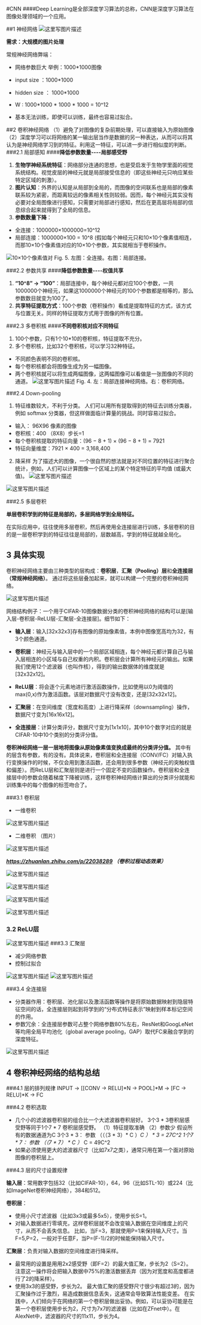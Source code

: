 #CNN
####Deep Learning是全部深度学习算法的总称，CNN是深度学习算法在图像处理领域的一个应用。

##1 神经网络
![这里写图片描述](http://img.blog.csdn.net/20171110190351836?watermark/2/text/aHR0cDovL2Jsb2cuY3Nkbi5uZXQvbGl5ZTkzMTEyNQ==/font/5a6L5L2T/fontsize/400/fill/I0JBQkFCMA==/dissolve/70/gravity/SouthEast)

**需求：大规模的图片处理**

常规神经网络弊端：

- 网络参数巨大
举例：1000*1000图像

 - input size ：1000*1000
 - hidden size ： 1000*1000
 - W : 1000*1000  *  1000 * 1000 = 10^12
   
- 基本无法训练，即使可以训练，最终也容易过拟合。




 
  
##2 卷积神经网络
（1）避免了对图像的复杂前期处理，可以直接输入为原始图像
（2）深度学习可以将网络的某一输出层当作是数据的另一种表达，从而可以将其认为是神经网络学习到的特征。利用这一特征，可以进一步进行相似度的判断。 
###2.1 局部感知
####**降低参数数量----局部感受野**

 1. **生物学神经系统特征**：网络部分连通的思想，也是受启发于生物学里面的视觉系统结构。视觉皮层的神经元就是局部接受信息的（即这些神经元只响应某些特定区域的刺激）。
 2. **图片认知**：外界的认知是从局部到全局的，而图像的空间联系也是局部的像素联系较为紧密，而距离较远的像素相关性则较弱。因而，每个神经元其实没有必要对全局图像进行感知，只需要对局部进行感知，然后在更高层将局部的信息综合起来就得到了全局的信息。
 3. **参数数量下降**：
  - 全连接：1000000×1000000=10^12
  - 局部连接：1000000×100 = 10^8  (假如每个神经元只和10×10个像素值相连，而那10×10个像素值对应的10×10个参数，其实就相当于卷积操作。

![10×10个像素值对](http://img.blog.csdn.net/20171110140542983?watermark/2/text/aHR0cDovL2Jsb2cuY3Nkbi5uZXQvbGl5ZTkzMTEyNQ==/font/5a6L5L2T/fontsize/400/fill/I0JBQkFCMA==/dissolve/70/gravity/SouthEast)
Fig. 5.  左图：全连接。右图：局部连接。


###2.2 参数共享
####**降低参数数量----权值共享**

 1. **“10^8”  -> “100”**：局部连接中，每个神经元都对应100个参数，一共1000000个神经元，如果这1000000个神经元的100个参数都是相等的，那么参数数目就变为100了。
 2. **共享特征提取方式**：100个参数（卷积操作）看成是提取特征的方式，该方式与位置无关。同样的特征提取方式用于图像的所有位置。

###2.3 多卷积核
####**不同卷积核对应不同特征**

 1. 100个参数，只有1个10*10的卷积核，特征提取不充分。
 2. 多个卷积核，比如32个卷积核，可以学习32种特征。
  -  不同颜色表明不同的卷积核。
  - 每个卷积核都会将图像生成为另一幅图像。
  - 两个卷积核就可以将生成两幅图像，这两幅图像可以看做是一张图像的不同的通道。
![这里写图片描述](http://img.blog.csdn.net/20171110144638368?watermark/2/text/aHR0cDovL2Jsb2cuY3Nkbi5uZXQvbGl5ZTkzMTEyNQ==/font/5a6L5L2T/fontsize/400/fill/I0JBQkFCMA==/dissolve/70/gravity/SouthEast)
Fig. 4. 左：局部连接神经网络。右：卷积网络。

###2.4 Down-pooling

 1. 特征维数较大，不利于分类。
 人们可以用所有提取得到的特征去训练分类器，例如 softmax 分类器，但这样做面临计算量的挑战。同时容易过拟合。
 - 输入： 96X96 像素的图像
 - 卷积核：400 （8X8）步长=1
 - 每个卷积核提取的特征向量：(96 − 8 + 1) × (96 − 8 + 1) = 7921 
 - 特征向量维度：7921 × 400 = 3,168,400
 2. 降采样
为了描述大的图像，一个很自然的想法就是对不同位置的特征进行聚合统计，例如，人们可以计算图像一个区域上的某个特定特征的平均值 (或最大值)。
![这里写图片描述](http://img.blog.csdn.net/20171110160843466?watermark/2/text/aHR0cDovL2Jsb2cuY3Nkbi5uZXQvbGl5ZTkzMTEyNQ==/font/5a6L5L2T/fontsize/400/fill/I0JBQkFCMA==/dissolve/70/gravity/SouthEast)

![这里写图片描述](http://img.blog.csdn.net/20171110160854515?watermark/2/text/aHR0cDovL2Jsb2cuY3Nkbi5uZXQvbGl5ZTkzMTEyNQ==/font/5a6L5L2T/fontsize/400/fill/I0JBQkFCMA==/dissolve/70/gravity/SouthEast)


###2.5 多层卷积

**单层卷积学到的特征是局部的，多层网络学到全局特征。**

在实际应用中，往往使用多层卷积，然后再使用全连接层进行训练，多层卷积的目的是一层卷积学到的特征往往是局部的，层数越高，学到的特征就越全局化。




## 3 具体实现

卷积神经网络主要由三种类型的层构成：**卷积层**，**汇聚（Pooling）层**和**全连接层（常规神经网络）**。
通过将这些层叠加起来，就可以构建一个完整的卷积神经网络。

![这里写图片描述](http://img.blog.csdn.net/20171106153442834?watermark/2/text/aHR0cDovL2Jsb2cuY3Nkbi5uZXQvbGl5ZTkzMTEyNQ==/font/5a6L5L2T/fontsize/400/fill/I0JBQkFCMA==/dissolve/70/gravity/SouthEast)

网络结构例子：一个用于CIFAR-10图像数据分类的卷积神经网络的结构可以是[输入层-卷积层-ReLU层-汇聚层-全连接层]。细节如下：

- **输入层**：输入[32x32x3]存有图像的原始像素值，本例中图像宽高均为32，有3个颜色通道。

- **卷积层**：神经元与输入层中的一个局部区域相连，每个神经元都计算自己与输入层相连的小区域与自己权重的内积。卷积层会计算所有神经元的输出。如果我们使用12个滤波器（也叫作核），得到的输出数据体的维度就是[32x32x12]。

- **ReLU层**：将会逐个元素地进行激活函数操作，比如使用以0为阈值的max(0,x)作为激活函数。该层对数据尺寸没有改变，还是[32x32x12]。

- **汇聚层**：在空间维度（宽度和高度）上进行降采样（downsampling）操作，数据尺寸变为[16x16x12]。
- **全连接层**：计算分类评分，数据尺寸变为[1x1x10]，其中10个数字对应的就是CIFAR-10中10个类别的分类评分值。


**卷积神经网络一层一层地将图像从原始像素值变换成最终的分类评分值。**
其中有的层含有参数，有的没有。具体说来，卷积层和全连接层（CONV/FC）对输入执行变换操作的时候，不仅会用到激活函数，还会用到很多参数（神经元的突触权值和偏差）。而ReLU层和汇聚层则是进行一个固定不变的函数操作。卷积层和全连接层中的参数会随着梯度下降被训练，这样卷积神经网络计算出的分类评分就能和训练集中的每个图像的标签吻合了。



###3.1 卷积层
 - 一维卷积
 
 ![这里写图片描述](http://img.blog.csdn.net/20171110191917494?watermark/2/text/aHR0cDovL2Jsb2cuY3Nkbi5uZXQvbGl5ZTkzMTEyNQ==/font/5a6L5L2T/fontsize/400/fill/I0JBQkFCMA==/dissolve/70/gravity/SouthEast)
 - 二维卷积 （图片）

![这里写图片描述](http://img.blog.csdn.net/20171105223537612?watermark/2/text/aHR0cDovL2Jsb2cuY3Nkbi5uZXQvbGl5ZTkzMTEyNQ==/font/5a6L5L2T/fontsize/400/fill/I0JBQkFCMA==/dissolve/70/gravity/SouthEast)

***https://zhuanlan.zhihu.com/p/22038289  （卷积过程动态效果）***

![这里写图片描述](http://img.blog.csdn.net/20171110151354094?watermark/2/text/aHR0cDovL2Jsb2cuY3Nkbi5uZXQvbGl5ZTkzMTEyNQ==/font/5a6L5L2T/fontsize/400/fill/I0JBQkFCMA==/dissolve/70/gravity/SouthEast)

![这里写图片描述](http://img.blog.csdn.net/20171110151409508?watermark/2/text/aHR0cDovL2Jsb2cuY3Nkbi5uZXQvbGl5ZTkzMTEyNQ==/font/5a6L5L2T/fontsize/400/fill/I0JBQkFCMA==/dissolve/70/gravity/SouthEast)

![这里写图片描述](http://img.blog.csdn.net/20171110151437689?watermark/2/text/aHR0cDovL2Jsb2cuY3Nkbi5uZXQvbGl5ZTkzMTEyNQ==/font/5a6L5L2T/fontsize/400/fill/I0JBQkFCMA==/dissolve/70/gravity/SouthEast)

![这里写图片描述](http://img.blog.csdn.net/20171110151520156?watermark/2/text/aHR0cDovL2Jsb2cuY3Nkbi5uZXQvbGl5ZTkzMTEyNQ==/font/5a6L5L2T/fontsize/400/fill/I0JBQkFCMA==/dissolve/70/gravity/SouthEast)

### 3.2 ReLU层
![这里写图片描述](http://img.blog.csdn.net/20171110165717386?watermark/2/text/aHR0cDovL2Jsb2cuY3Nkbi5uZXQvbGl5ZTkzMTEyNQ==/font/5a6L5L2T/fontsize/400/fill/I0JBQkFCMA==/dissolve/70/gravity/SouthEast)
###3.3 汇聚层

- 减少网络参数
- 控制过拟合

![这里写图片描述](http://img.blog.csdn.net/20171106155243682?watermark/2/text/aHR0cDovL2Jsb2cuY3Nkbi5uZXQvbGl5ZTkzMTEyNQ==/font/5a6L5L2T/fontsize/400/fill/I0JBQkFCMA==/dissolve/70/gravity/SouthEast)
![这里写图片描述](http://img.blog.csdn.net/20171106155033376?watermark/2/text/aHR0cDovL2Jsb2cuY3Nkbi5uZXQvbGl5ZTkzMTEyNQ==/font/5a6L5L2T/fontsize/400/fill/I0JBQkFCMA==/dissolve/70/gravity/SouthEast)

###3.4 全连接层
- 分类器作用：卷积层、池化层以及激活函数等操作是将原始数据映射到隐层特征空间的话，全连接层则起到将学到的“分布式特征表示”映射到样本标记空间的作用。
- 参数冗余：全连接层参数可占整个网络参数80%左右，ResNet和GoogLeNet等均用全局平均池化（global average pooling，GAP）取代FC来融合学到的深度特征。

![这里写图片描述](http://img.blog.csdn.net/20171110175836947?watermark/2/text/aHR0cDovL2Jsb2cuY3Nkbi5uZXQvbGl5ZTkzMTEyNQ==/font/5a6L5L2T/fontsize/400/fill/I0JBQkFCMA==/dissolve/70/gravity/SouthEast)

## 4 卷积神经网络的结构总结

###4.1 层的排列规律
INPUT -> [[CONV -> RELU]*N -> POOL]*M -> [FC -> RELU]*K -> FC

###4.2 卷积选取
- 几个小的滤波器卷积层的组合比一个大滤波器卷积层好。
3个3 * 3卷积层感受野等同于1个7 * 7 卷积层感受野。
（1）特征提取准确
（2）参数少
假设所有的数据通道为C
3个3 * 3： 参数 （（（3 * 3）* C ）*C ） * 3 = 27C^2
1个7 * 7： 参数 （（7 * 7） * C ）* C = 49C^2
- 如果必须使用更大的滤波器尺寸（比如7x7之类），通常只用在第一个面对原始图像的卷积层上。


###4.3 层的尺寸设置规律

**输入层**：常用数字包括32（比如CIFAR-10），64，96（比如STL-10）或224（比如ImageNet卷积神经网络），384和512。

**卷积层**：   

 - 使用小尺寸滤波器（比如3x3或最多5x5），使用步长S=1。
 -  对输入数据进行零填充，这样卷积层就不会改变输入数据在空间维度上的尺寸，从而不会丢失信息。
 比如，当F=3，那就使用P=1来保持输入尺寸。当F=5,P=2，一般对于任意F，当P=(F-1)/2的时候能保持输入尺寸。

**汇聚层**：负责对输入数据的空间维度进行降采样。

- 最常用的设置是用用2x2感受野（即F=2）的最大值汇聚，步长为2（S=2）。注意这一操作将会把输入数据中75%的激活数据丢弃（因为对宽度和高度都进行了2的降采样）。
- 使用3x3的感受野，步长为2。
最大值汇聚的感受野尺寸很少有超过3的，因为汇聚操作过于激烈，易造成数据信息丢失，这通常会导致算法性能变差。
在实践中，人们倾向于在网络的第一个卷积层做出妥协。例如，可以妥协可能是在第一个卷积层使用步长为2，尺寸为7x7的滤波器（比如在ZFnet中）。在AlexNet中，滤波器的尺寸的11x11，步长为4。






